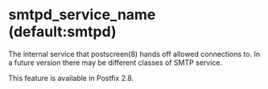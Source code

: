 # smtpd_service_name (default:smtpd) 

 The internal service that postscreen(8) hands off allowed
connections to. In a future version there may be different
classes of SMTP service. 

 This feature is available in Postfix 2.8. 


